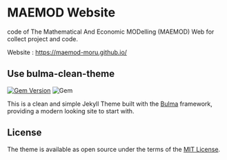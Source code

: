 # MAEMOD Website

code of The Mathematical And Economic MODelling (MAEMOD) Web for collect project and code.

Website : https://maemod-moru.github.io/

## Use bulma-clean-theme

[![Gem Version](https://badge.fury.io/rb/bulma-clean-theme.svg)](https://badge.fury.io/rb/bulma-clean-theme)
![Gem](https://img.shields.io/gem/dt/bulma-clean-theme.svg)

This is a clean and simple Jekyll Theme built with the [Bulma](https://bulma.io/) framework, providing a modern looking site to start with. 

## License

The theme is available as open source under the terms of the [MIT License](https://opensource.org/licenses/MIT).